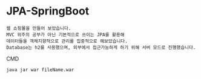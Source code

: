 # JPA-SpringBoot

```
웹 쇼핑몰을 만들어 보았습니다.
MVC 위주의 공부가 아닌 기본적으로 쓰이는 JPA를 활용해 
데이터들을 객체지향적으로 관리를 집중적으로 해보았습니다.
Database는 h2를 사용했으며, 외부에서 접근가능하게 하기 위해 서버 모드로 진행했습니다.
```
CMD
```
java jar war fileName.war
```



